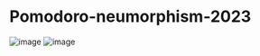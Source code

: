 # Pomodoro-neumorphism-2023

![image](https://github.com/codewithxavi/Pomodoro-neumorphism-2023/assets/70905472/f1cf2eee-9acc-4c9f-89d0-727b711e0aef)
![image](https://github.com/codewithxavi/Pomodoro-neumorphism-2023/assets/70905472/6d41e732-b989-4cb4-8e74-6f9ea102bf59)

